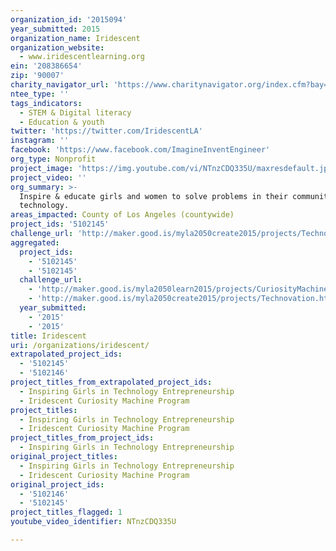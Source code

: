 ```yaml
---
organization_id: '2015094'
year_submitted: 2015
organization_name: Iridescent
organization_website:
  - www.iridescentlearning.org
ein: '208386654'
zip: '90007'
charity_navigator_url: 'https://www.charitynavigator.org/index.cfm?bay=search.profile&ein=208386654'
ntee_type: ''
tags_indicators:
  - STEM & Digital literacy
  - Education & youth
twitter: 'https://twitter.com/IridescentLA'
instagram: ''
facebook: 'https://www.facebook.com/ImagineInventEngineer'
org_type: Nonprofit
project_image: 'https://img.youtube.com/vi/NTnzCDQ335U/maxresdefault.jpg'
project_video: ''
org_summary: >-
  Inspire & educate girls and women to solve problems in their community using
  technology.
areas_impacted: County of Los Angeles (countywide)
project_ids: '5102145'
challenge_url: 'http://maker.good.is/myla2050create2015/projects/Technovation.html'
aggregated:
  project_ids:
    - '5102145'
    - '5102145'
  challenge_url:
    - 'http://maker.good.is/myla2050learn2015/projects/CuriosityMachine.html'
    - 'http://maker.good.is/myla2050create2015/projects/Technovation.html'
  year_submitted:
    - '2015'
    - '2015'
title: Iridescent
uri: /organizations/iridescent/
extrapolated_project_ids:
  - '5102145'
  - '5102146'
project_titles_from_extrapolated_project_ids:
  - Inspiring Girls in Technology Entrepreneurship
  - Iridescent Curiosity Machine Program
project_titles:
  - Inspiring Girls in Technology Entrepreneurship
  - Iridescent Curiosity Machine Program
project_titles_from_project_ids:
  - Inspiring Girls in Technology Entrepreneurship
original_project_titles:
  - Inspiring Girls in Technology Entrepreneurship
  - Iridescent Curiosity Machine Program
original_project_ids:
  - '5102146'
  - '5102145'
project_titles_flagged: 1
youtube_video_identifier: NTnzCDQ335U

---
```


